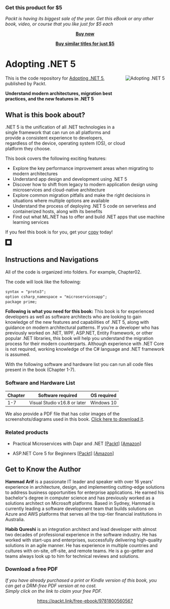 
### Get this product for $5

<i>Packt is having its biggest sale of the year. Get this eBook or any other book, video, or course that you like just for $5 each</i>


<b><p align='center'>[Buy now](https://packt.link/9781800560567)</p></b>


<b><p align='center'>[Buy similar titles for just $5](https://subscription.packtpub.com/search)</p></b>


# Adopting .NET 5

<a href="https://www.packtpub.com/programming/introducing-net-5-architecture-migration-and-new-features?utm_source=github&utm_medium=repository&utm_campaign=9781800560567"><img src="https://static.packt-cdn.com/products/9781800560567/cover/smaller" alt="Adopting .NET 5" height="256px" align="right"></a>

This is the code repository for [Adopting .NET 5](https://www.packtpub.com/programming/introducing-net-5-architecture-migration-and-new-features?utm_source=github&utm_medium=repository&utm_campaign=9781800560567), published by Packt.

**Understand modern architectures, migration best practices, and the new features in .NET 5**

## What is this book about?
.NET 5 is the unification of all .NET technologies in a single framework that can run on all platforms and provide a consistent experience to developers, regardless of the device, operating system (OS), or cloud platform they choose. 

This book covers the following exciting features:
* Explore the key performance improvement areas when migrating to modern architectures
* Understand app design and development using .NET 5
* Discover how to shift from legacy to modern application design using microservices and cloud-native architecture
* Explore common migration pitfalls and make the right decisions in situations where multiple options are available
* Understand the process of deploying .NET 5 code on serverless and containerized hosts, along with its benefits
* Find out what ML.NET has to offer and build .NET apps that use machine learning services

If you feel this book is for you, get your [copy](https://www.amazon.com/dp/1800560567) today!

<a href="https://www.packtpub.com/?utm_source=github&utm_medium=banner&utm_campaign=GitHubBanner"><img src="https://raw.githubusercontent.com/PacktPublishing/GitHub/master/GitHub.png" 
alt="https://www.packtpub.com/" border="5" /></a>

## Instructions and Navigations
All of the code is organized into folders. For example, Chapter02.

The code will look like the following:
```
syntax = "proto3";
option csharp_namespace = "microservicesapp";
package prime;
```

**Following is what you need for this book:**
This book is for experienced developers as well as software architects who are looking to gain knowledge of the new features and capabilities of .NET 5, along with guidance on modern architectural patterns. If you’re a developer who has previously worked on .NET, WPF, ASP.NET, Entity Framework, or other popular .NET libraries, this book will help you understand the migration process for their modern counterparts. Although experience with .NET Core is not required, working knowledge of the C# language and .NET framework is assumed.

With the following software and hardware list you can run all code files present in the book (Chapter 1-7).
### Software and Hardware List
| Chapter | Software required | OS required |
| -------- | ------------------------------------ | ----------------------------------- |
| 1-7 | Visual Studio v16.8 or later | Windows 10 |

We also provide a PDF file that has color images of the screenshots/diagrams used in this book. [Click here to download it](https://static.packt-cdn.com/downloads/9781800560567_ColorImages.pdf).

### Related products
* Practical Microservices with Dapr and .NET [[Packt]](https://www.packtpub.com/product/practical-microservices-with-dapr-and-net/9781800568372?utm_source=github&utm_medium=repository&utm_campaign=9781800568372) [[Amazon]](https://www.amazon.com/dp/1800568371)

* ASP.NET Core 5 for Beginners [[Packt]](https://www.packtpub.com/product/asp-net-core-5-for-beginners/9781800567184?utm_source=github&utm_medium=repository&utm_campaign=9781800567184) [[Amazon]](https://www.amazon.com/dp/1800567189)

## Get to Know the Author
**Hammad Arif**
is a passionate IT leader and speaker with over 16 years' experience in architecture, design, and implementing cutting-edge solutions to address business opportunities for enterprise applications. He earned his bachelor's degree in computer science and has previously worked as a solutions architect on Microsoft platforms.
Based in Sydney, Hammad is currently leading a software development team that builds solutions on Azure and AWS platforms that serves all the top-tier financial institutions in Australia.

**Habib Qureshi**
is an integration architect and lead developer with almost two decades of professional experience in the software industry. He has worked with start-ups and enterprises, successfully delivering high-quality solutions in an agile manner. He has experience in multiple countries and cultures with on-site, off-site, and remote teams. He is a go-getter and teams always look up to him for technical reviews and solutions.
### Download a free PDF

 <i>If you have already purchased a print or Kindle version of this book, you can get a DRM-free PDF version at no cost.<br>Simply click on the link to claim your free PDF.</i>
<p align="center"> <a href="https://packt.link/free-ebook/9781800560567">https://packt.link/free-ebook/9781800560567 </a> </p>